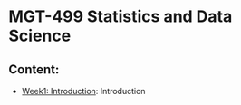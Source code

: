 # MGT-499 Statistics and Data Science

## Content:
- [Week1: Introduction](class_datascience/2023/01_Introduction): Introduction
